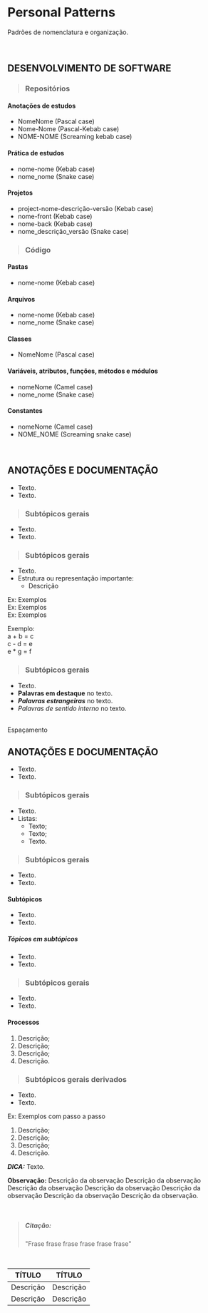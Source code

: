 # Personal Patterns
Padrões de nomenclatura e organização.

<br>

## DESENVOLVIMENTO DE SOFTWARE

> ### Repositórios

#### Anotações de estudos
* NomeNome (Pascal case)
* Nome-Nome (Pascal-Kebab case)
* NOME-NOME (Screaming kebab case)

#### Prática de estudos
* nome-nome (Kebab case)
* nome_nome (Snake case)

#### Projetos
* project-nome-descrição-versão (Kebab case)
* nome-front (Kebab case)
* nome-back (Kebab case)
* nome_descrição_versão (Snake case)

> ### Código

#### Pastas
* nome-nome (Kebab case)

#### Arquivos 
* nome-nome (Kebab case)
* nome_nome (Snake case)

#### Classes 
* NomeNome (Pascal case)

#### Variáveis, atributos, funções, métodos e módulos
* nomeNome (Camel case)
* nome_nome (Snake case)

#### Constantes
* nomeNome (Camel case)
* NOME_NOME (Screaming snake case)

<br>

## ANOTAÇÕES E DOCUMENTAÇÃO
* Texto.
* Texto.

> ### Subtópicos gerais
* Texto.
* Texto.

> ### Subtópicos gerais 
* Texto.
* Estrutura ou representação importante:
  - Descrição

Ex: Exemplos  
Ex: Exemplos  
Ex: Exemplos  

Exemplo:  
a + b = c  
c - d = e  
e * g = f  

> ### Subtópicos gerais
* Texto.
* **Palavras em destaque** no texto.
* ***Palavras estrangeiras*** no texto.
* *Palavras de sentido interno* no texto.

<br> Espaçamento

## ANOTAÇÕES E DOCUMENTAÇÃO
* Texto.
* Texto.

> ### Subtópicos gerais
* Texto.
* Listas:
  - Texto;
  - Texto;
  - Texto.

> ### Subtópicos gerais 
* Texto.
* Texto.

#### Subtópicos
* Texto.
* Texto.

##### Tópicos em subtópicos
* Texto.
* Texto.

> ### Subtópicos gerais 
* Texto.
* Texto.

#### Processos
1. Descrição;
2. Descrição;
3. Descrição;
4. Descrição.

> ### Subtópicos gerais derivados
* Texto.
* Texto.

Ex: Exemplos com passo a passo  
1. Descrição;
2. Descrição;
3. Descrição;
4. Descrição.

***DICA:*** Texto.

**Observação:** Descrição da observação Descrição da observação Descrição da observação Descrição da observação Descrição da observação Descrição da observação Descrição da observação.

<br>

> ##### Citação:  
> "Frase frase frase frase frase frase" 

<br>

| TÍTULO    | TÍTULO    |
| --------- | --------- |
| Descrição | Descrição |
| Descrição | Descrição |
